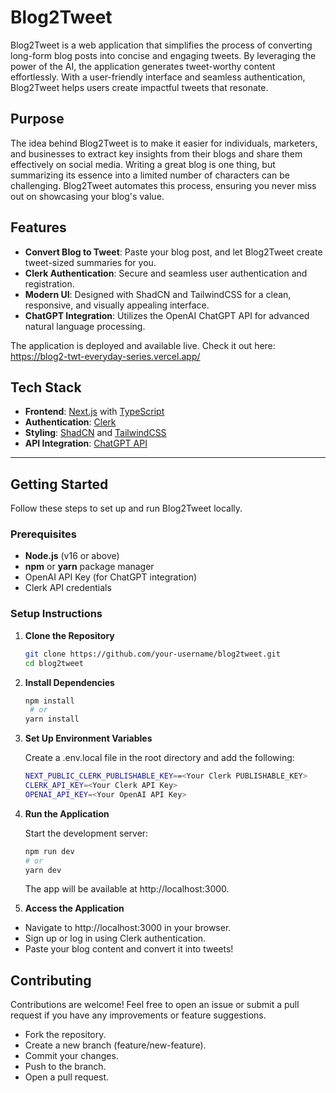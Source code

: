 # Blog2Tweet

Blog2Tweet is a web application that simplifies the process of converting long-form blog posts into concise and engaging tweets. By leveraging the power of the AI, the application generates tweet-worthy content effortlessly. With a user-friendly interface and seamless authentication, Blog2Tweet helps users create impactful tweets that resonate.


## Purpose

The idea behind Blog2Tweet is to make it easier for individuals, marketers, and businesses to extract key insights from their blogs and share them effectively on social media. Writing a great blog is one thing, but summarizing its essence into a limited number of characters can be challenging. Blog2Tweet automates this process, ensuring you never miss out on showcasing your blog's value.

## Features

- **Convert Blog to Tweet**: Paste your blog post, and let Blog2Tweet create tweet-sized summaries for you.
- **Clerk Authentication**: Secure and seamless user authentication and registration.
- **Modern UI**: Designed with ShadCN and TailwindCSS for a clean, responsive, and visually appealing interface.
- **ChatGPT Integration**: Utilizes the OpenAI ChatGPT API for advanced natural language processing.
  
The application is deployed and available live. Check it out here: https://blog2-twt-everyday-series.vercel.app/

## Tech Stack

- **Frontend**: [Next.js](https://nextjs.org/) with [TypeScript](https://www.typescriptlang.org/)
- **Authentication**: [Clerk](https://clerk.dev/)
- **Styling**: [ShadCN](https://shadcn.dev/) and [TailwindCSS](https://tailwindcss.com/)
- **API Integration**: [ChatGPT API](https://platform.openai.com/docs/api-reference)

---

## Getting Started

Follow these steps to set up and run Blog2Tweet locally.

### Prerequisites

- **Node.js** (v16 or above)
- **npm** or **yarn** package manager
- OpenAI API Key (for ChatGPT integration)
- Clerk API credentials

### Setup Instructions

1. **Clone the Repository**  
   ```bash
   git clone https://github.com/your-username/blog2tweet.git
   cd blog2tweet

2. **Install Dependencies**  
   ```bash
   npm install
    # or
   yarn install

3. **Set Up Environment Variables**
   
    Create a .env.local file in the root directory and add the following:

    ``` bash
   NEXT_PUBLIC_CLERK_PUBLISHABLE_KEY==<Your Clerk PUBLISHABLE_KEY>
   CLERK_API_KEY=<Your Clerk API Key>
   OPENAI_API_KEY=<Your OpenAI API Key>

4. **Run the Application**
   
    Start the development server:

    ```bash
    npm run dev
    # or
    yarn dev
    ```
    The app will be available at http://localhost:3000.

5. **Access the Application**
<ul>
<li>Navigate to http://localhost:3000 in your browser.</li>
<li>Sign up or log in using Clerk authentication.</li>
<li>Paste your blog content and convert it into tweets!</li>
</ul>

## Contributing
Contributions are welcome! Feel free to open an issue or submit a pull request if you have any improvements or feature suggestions.

<ul>
<li>Fork the repository.</li>
<li>Create a new branch (feature/new-feature).</li>
<li>Commit your changes.</li>
<li>Push to the branch.</li>
<li>Open a pull request.</li>
</ul>
